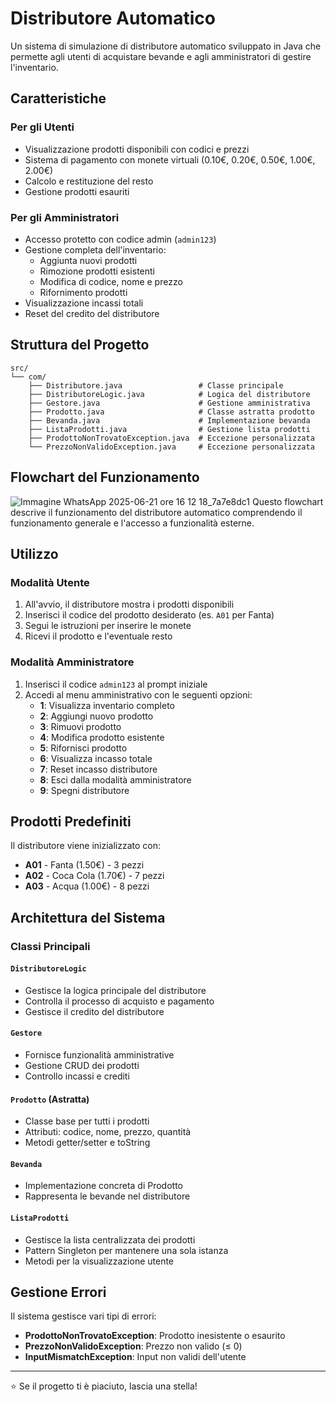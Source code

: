 # Distributore Automatico

Un sistema di simulazione di distributore automatico sviluppato in Java che permette agli utenti di acquistare bevande e agli amministratori di gestire l'inventario.

## Caratteristiche

### Per gli Utenti
- Visualizzazione prodotti disponibili con codici e prezzi
- Sistema di pagamento con monete virtuali (0.10€, 0.20€, 0.50€, 1.00€, 2.00€)
- Calcolo e restituzione del resto
- Gestione prodotti esauriti

### Per gli Amministratori
- Accesso protetto con codice admin (`admin123`)
- Gestione completa dell'inventario:
  - Aggiunta nuovi prodotti
  - Rimozione prodotti esistenti
  - Modifica di codice, nome e prezzo
  - Rifornimento prodotti
- Visualizzazione incassi totali
- Reset del credito del distributore

## Struttura del Progetto

```
src/
└── com/
    ├── Distributore.java                 # Classe principale
    ├── DistributoreLogic.java            # Logica del distributore
    ├── Gestore.java                      # Gestione amministrativa
    ├── Prodotto.java                     # Classe astratta prodotto
    ├── Bevanda.java                      # Implementazione bevanda
    ├── ListaProdotti.java                # Gestione lista prodotti
    ├── ProdottoNonTrovatoException.java  # Eccezione personalizzata
    └── PrezzoNonValidoException.java     # Eccezione personalizzata
```
## Flowchart del Funzionamento

![Immagine WhatsApp 2025-06-21 ore 16 12 18_7a7e8dc1](https://github.com/user-attachments/assets/e6317285-9c24-4990-9d61-8b8bc1d897e0)
Questo flowchart descrive il funzionamento del distributore automatico comprendendo il funzionamento generale e l'accesso a funzionalità esterne.

## Utilizzo

### Modalità Utente
1. All'avvio, il distributore mostra i prodotti disponibili
2. Inserisci il codice del prodotto desiderato (es. `A01` per Fanta)
3. Segui le istruzioni per inserire le monete
4. Ricevi il prodotto e l'eventuale resto

### Modalità Amministratore
1. Inserisci il codice `admin123` al prompt iniziale
2. Accedi al menu amministrativo con le seguenti opzioni:
   - **1**: Visualizza inventario completo
   - **2**: Aggiungi nuovo prodotto  
   - **3**: Rimuovi prodotto
   - **4**: Modifica prodotto esistente
   - **5**: Rifornisci prodotto
   - **6**: Visualizza incasso totale
   - **7**: Reset incasso distributore
   - **8**: Esci dalla modalità amministratore
   - **9**: Spegni distributore

## Prodotti Predefiniti

Il distributore viene inizializzato con:
- **A01** - Fanta (1.50€) - 3 pezzi
- **A02** - Coca Cola (1.70€) - 7 pezzi  
- **A03** - Acqua (1.00€) - 8 pezzi

## Architettura del Sistema

### Classi Principali

#### `DistributoreLogic`
- Gestisce la logica principale del distributore
- Controlla il processo di acquisto e pagamento
- Gestisce il credito del distributore

#### `Gestore` 
- Fornisce funzionalità amministrative
- Gestione CRUD dei prodotti
- Controllo incassi e crediti

#### `Prodotto` (Astratta)
- Classe base per tutti i prodotti
- Attributi: codice, nome, prezzo, quantità
- Metodi getter/setter e toString

#### `Bevanda`
- Implementazione concreta di Prodotto
- Rappresenta le bevande nel distributore

#### `ListaProdotti`
- Gestisce la lista centralizzata dei prodotti
- Pattern Singleton per mantenere una sola istanza
- Metodi per la visualizzazione utente

## Gestione Errori

Il sistema gestisce vari tipi di errori:
- **ProdottoNonTrovatoException**: Prodotto inesistente o esaurito
- **PrezzoNonValidoException**: Prezzo non valido (≤ 0)
- **InputMismatchException**: Input non validi dell'utente

---

⭐ Se il progetto ti è piaciuto, lascia una stella!
